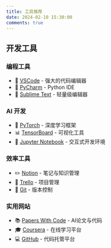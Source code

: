 ```yaml
---
title: 工具推荐
date: 2024-02-10 15:30:00
comments: true
---
```


## 开发工具

### 编程工具
- 🔨 [VSCode](https://code.visualstudio.com/) - 强大的代码编辑器
- 🐍 [PyCharm](https://www.jetbrains.com/pycharm/) - Python IDE
- 📝 [Sublime Text](https://www.sublimetext.com/) - 轻量级编辑器

### AI 开发
- 🧠 [PyTorch](https://pytorch.org/) - 深度学习框架
- 📊 [TensorBoard](https://www.tensorflow.org/tensorboard) - 可视化工具
- 🔬 [Jupyter Notebook](https://jupyter.org/) - 交互式开发环境

### 效率工具
- ✏️ [Notion](https://www.notion.so/) - 笔记与知识管理
- 📅 [Trello](https://trello.com/) - 项目管理
- 🔄 [Git](https://git-scm.com/) - 版本控制

### 实用网站
- 📚 [Papers With Code](https://paperswithcode.com/) - AI论文与代码
- 🎓 [Coursera](https://www.coursera.org/) - 在线学习平台
- 💻 [GitHub](https://github.com/) - 代码托管平台
